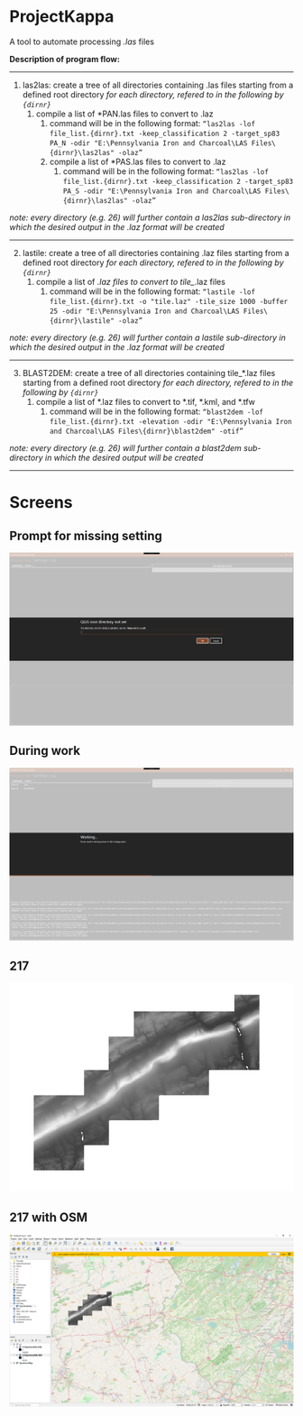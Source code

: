 # ProjectKappa

A tool to automate processing *.las* files



**Description of program flow:**

---

1. las2las: create a tree of all directories containing .las files starting from a defined root directory
   *for each directory, refered to in the following by ``{dirnr}``*
   1. compile a list of *PAN.las files to convert to .laz
      1. command will be in the following format:  ```“las2las -lof file_list.{dirnr}.txt -keep_classification 2 -target_sp83 PA_N -odir "E:\Pennsylvania Iron and Charcoal\LAS Files\{dirnr}\las2las" -olaz”```
      2. compile a list of *PAS.las files to convert to .laz
         1. command will be in the following format:  ``“las2las -lof file_list.{dirnr}.txt -keep_classification 2 -target_sp83 PA_S -odir "E:\Pennsylvania Iron and Charcoal\LAS Files\{dirnr}\las2las" -olaz”``

*note: every directory (e.g. 26) will further contain a las2las sub-directory in which the desired output in the .laz format will be created*

---

2. lastile: create a tree of all directories containing .laz files starting from a defined root directory 
   *for each directory, refered to in the following by ``{dirnr}``*
   1. compile a list of *.laz files to convert to tile_*.laz files 
      1. command will be in the following format: ``“lastile -lof file_list.{dirnr}.txt -o "tile.laz" -tile_size 1000 -buffer 25 -odir "E:\Pennsylvania Iron and Charcoal\LAS Files\{dirnr}\lastile" -olaz”``

*note: every directory (e.g. 26) will further contain a lastile sub-directory in which the desired output in the .laz format will be created*

---

3. BLAST2DEM: create a tree of all directories containing tile_*.laz files starting from a defined root directory
   *for each directory, refered to in the following by ``{dirnr}``*
   1. compile a list of *.laz files to convert to *.tif, *.kml, and *.tfw
      1. command will be in the following format: ``“blast2dem -lof file_list.{dirnr}.txt -elevation -odir "E:\Pennsylvania Iron and Charcoal\LAS Files\{dirnr}\blast2dem" -otif”``

*note: every directory (e.g. 26) will further contain a blast2dem sub-directory in which the desired output will be created*

---



# Screens

## Prompt for missing setting

![image-20200409172923853](README.assets/image-20200409172923853.png)



## During work

![image-20200409173012761](README.assets/image-20200409173012761.png)



## 217

![image-20200417100535260](README.assets/image-20200417100535260.png)

## 217 with OSM

![image-20200417103938208](README.assets/image-20200417103938208.png)